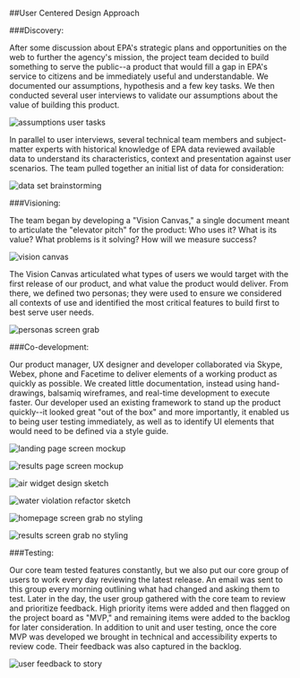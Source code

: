 ##User Centered Design Approach

###Discovery:

After some discussion about EPA's strategic plans and opportunities on the web to further the agency's mission, the project team decided to build something to serve the public--a product that would fill a gap in EPA's service to citizens and be immediately useful and understandable. We documented our assumptions, hypothesis and a few key tasks. We then conducted several user interviews to validate our assumptions about the value of building this product.

![assumptions user tasks](images/Discovery_assumptions_user_tasks.jpg)
  
In parallel to user interviews,  several technical team members and subject-matter experts with historical knowledge of EPA data reviewed available data to understand its characteristics, context and presentation against user scenarios. The team pulled together an initial list of data for consideration:
  
![data set brainstorming](images/dataset-brainstorming.jpg)
  
###Visioning:

The team began by developing a "Vision Canvas," a single document meant to articulate the "elevator pitch" for the product: Who uses it? What is its value? What problems is it solving? How will we measure success?

![vision canvas](images/Visioning_vision_canvas.jpg)

The Vision Canvas articulated what types of users we would target with the first release of our product, and what value the product would deliver. From there, we defined two personas; they were used to ensure we considered all contexts of use and identified the most critical features to build first to best serve user needs. 

![personas screen grab](images/persona-screen-caps.jpg)

###Co-development:

Our product manager, UX designer and developer collaborated via Skype, Webex, phone and Facetime to deliver elements of a working product as quickly as possible. We created little documentation, instead using hand-drawings, balsamiq wireframes, and real-time development to execute faster. Our developer used an existing framework to stand up the product quickly--it looked great "out of the box" and more importantly, it enabled us to being user testing immediately, as well as to identify UI elements that would need to be defined via a style guide.

![landing page screen mockup](images/landing_page_mockup.jpg)

![results page screen mockup](images/results_page_mockup.jpg)

![air widget design sketch](images/air-widget-design-sketch.jpg)

![water violation refactor sketch](images/water-violation-refactor-sketch.jpg)

![homepage screen grab no styling](images/home_screencap_nostyling.jpg)

![results screen grab no styling](images/results_screencap_nostyling.jpg)

###Testing:

Our core team tested features constantly, but we also put our core group of users to work every day reviewing the latest release. An email was sent to this group every morning outlining what had changed and asking them to test. Later in the day, the user group gathered with the core team to review and prioritize feedback. High priority items were added and then flagged on the project board as "MVP," and remaining items were added to the backlog for later consideration. In addition to unit and user testing, once the core MVP was developed we brought in technical and accessibility experts to review code. Their feedback was also captured in the backlog.

![user feedback to story](images/feedback-to-story.jpg)
